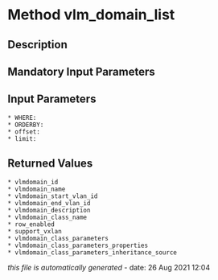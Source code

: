 # Method vlm_domain_list

## Description
	

## Mandatory Input Parameters

## Input Parameters
	* WHERE:
	* ORDERBY:
	* offset:
	* limit:

## Returned Values
	* vlmdomain_id
	* vlmdomain_name
	* vlmdomain_start_vlan_id
	* vlmdomain_end_vlan_id
	* vlmdomain_description
	* vlmdomain_class_name
	* row_enabled
	* support_vxlan
	* vlmdomain_class_parameters
	* vlmdomain_class_parameters_properties
	* vlmdomain_class_parameters_inheritance_source


*this file is automatically generated* - date: 26 Aug 2021 12:04